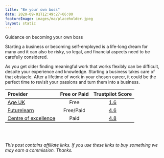 ```yaml
---
title: "Be your own boss"
date: 2020-09-01T12:49:27+06:00
featureImage: images/ma/placeholder.jpeg
layout: static
---
```


Guidance on becoming your own boss

Starting a business or becoming self-employed is a life-long dream for many and it can also be risky, so legal, and financial aspects need to be carefully considered.

As you get older finding meaningful work that works flexibly can be difficult, despite your experience and knowledge. Starting a business takes care of that obstacle. After a lifetime of work in your chosen career, it could be the perfect time to revisit your passions and turn them into a business.

| Provider      | Free or Paid  |  Trustpilot Score  |
| :-----------          | :--------------:      |  :--------------:         |
| [Age UK](https://www.ageuk.org.uk/information-advice/work-learning/looking-for-work/be-your-own-boss/) | Free | [1.6](https://www.trustpilot.com/review/ageuk.co.uk) | 
| [Futurelearn](https://www.futurelearn.com/courses/starting-a-business-1) | Free/Paid | [4.6](https://www.trustpilot.com/review/www.futurelearn.com) | 
| [Centre of excellence](https://www.centreofexcellence.com/) | Paid | [4.8](https://uk.trustpilot.com/review/www.centreofexcellence.com) | 
  

<br/><br/>

*This post contains affiliate links. If you use these links to buy something we may
earn a commission. Thanks.*






